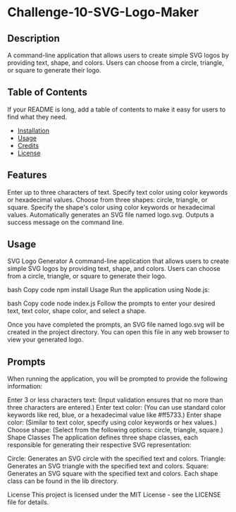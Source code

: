 # Challenge-10-SVG-Logo-Maker


## Description

A command-line application that allows users to create simple SVG logos by providing text, shape, and colors. Users can choose from a circle, triangle, or square to generate their logo.

## Table of Contents 

If your README is long, add a table of contents to make it easy for users to find what they need.

- [Installation](#installation)
- [Usage](#usage)
- [Credits](#credits)
- [License](#license)

## Features
Enter up to three characters of text.
Specify text color using color keywords or hexadecimal values.
Choose from three shapes: circle, triangle, or square.
Specify the shape's color using color keywords or hexadecimal values.
Automatically generates an SVG file named logo.svg.
Outputs a success message on the command line.

## Usage



SVG Logo Generator
A command-line application that allows users to create simple SVG logos by providing text, shape, and colors. Users can choose from a circle, triangle, or square to generate their logo.


bash
Copy code
npm install
Usage
Run the application using Node.js:

bash
Copy code
node index.js
Follow the prompts to enter your desired text, text color, shape color, and select a shape.

Once you have completed the prompts, an SVG file named logo.svg will be created in the project directory. You can open this file in any web browser to view your generated logo.

## Prompts
When running the application, you will be prompted to provide the following information:

Enter 3 or less characters text: (Input validation ensures that no more than three characters are entered.)
Enter text color: (You can use standard color keywords like red, blue, or a hexadecimal value like #ff5733.)
Enter shape color: (Similar to text color, specify using color keywords or hex values.)
Choose shape: (Select from the following options: circle, triangle, square.)
Shape Classes
The application defines three shape classes, each responsible for generating their respective SVG representation:

Circle: Generates an SVG circle with the specified text and colors.
Triangle: Generates an SVG triangle with the specified text and colors.
Square: Generates an SVG square with the specified text and colors.
Each shape class can be found in the lib directory.

License
This project is licensed under the MIT License - see the LICENSE file for details.